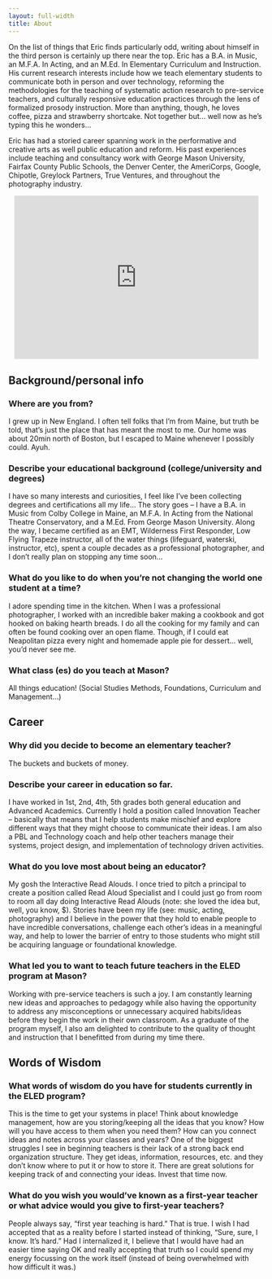 ```yaml
---
layout: full-width
title: About
---
```


On the list of things that Eric finds particularly odd, writing about himself in the third person is certainly up there near the top. Eric has a B.A. in Music, an M.F.A. In Acting, and an M.Ed. In Elementary Curriculum and Instruction. His current research interests include how we teach elementary students to communicate both in person and over technology, reforming the methodologies for the teaching of systematic action research to pre-service teachers, and culturally responsive education practices through the lens of formalized prosody instruction. More than anything, though, he loves coffee, pizza and strawberry shortcake. Not together but… well now as he’s typing this he wonders…

Eric has had a storied career spanning work in the performative and creative arts as well public education and reform. His past experiences include teaching and consultancy work with George Mason University, Fairfax County Public Schools, the Denver Center, the AmeriCorps, Google, Chipotle, Greylock Partners, True Ventures, and throughout the photography industry.

<p align="center">

<iframe src="https://goseek.substack.com/embed" width="480" height="320" style="border:1px solid #EEE; background:white;" frameborder="0" scrolling="no"></iframe>

</p>

## Background/personal info
### Where are you from?

I grew up in New England. I often tell folks that I’m from Maine, but truth be told, that’s just the place that has meant the most to me. Our home was about 20min north of Boston, but I escaped to Maine whenever I possibly could. Ayuh.

### Describe your educational background (college/university and degrees)

I have so many interests and curiosities, I feel like I’ve been collecting degrees and certifications all my life… The story goes – I have a B.A. in Music from Colby College in Maine, an M.F.A. In Acting from the National Theatre Conservatory, and a M.Ed. From George Mason University. Along the way, I became certified as an EMT, Wilderness First Responder, Low Flying Trapeze instructor, all of the water things (lifeguard, waterski, instructor, etc), spent a couple decades as a professional photographer, and I don’t really plan on stopping any time soon…

### What do you like to do when you’re not changing the world one student at a time?

I adore spending time in the kitchen. When I was a professional photographer, I worked with an incredible baker making a cookbook and got hooked on baking hearth breads. I do all the cooking for my family and can often be found cooking over an open flame. Though, if I could eat Neapolitan pizza every night and homemade apple pie for dessert… well, you’d never see me.

### What class (es) do you teach at Mason?

All things education! (Social Studies Methods, Foundations, Curriculum and Management…)

## Career
### Why did you decide to become an elementary teacher?

The buckets and buckets of money.

### Describe your career in education so far.

I have worked in 1st, 2nd, 4th, 5th grades both general education and Advanced Academics. Currently I hold a position called Innovation Teacher – basically that means that I help students make mischief and explore different ways that they might choose to communicate their ideas. I am also a PBL and Technology coach and help other teachers manage their systems, project design, and implementation of technology driven activities.

### What do you love most about being an educator?

My gosh the Interactive Read Alouds. I once tried to pitch a principal to create a position called Read Aloud Specialist and I could just go from room to room all day doing Interactive Read Alouds (note: she loved the idea but, well, you know, $). Stories have been my life (see: music, acting, photography) and I believe in the power that they hold to enable people to have incredible conversations, challenge each other’s ideas in a meaningful way, and help to lower the barrier of entry to those students who might still be acquiring language or foundational knowledge.

### What led you to want to teach future teachers in the ELED program at Mason?

Working with pre-service teachers is such a joy. I am constantly learning new ideas and approaches to pedagogy while also having the opportunity to address any misconceptions or unnecessary acquired habits/ideas before they begin the work in their own classroom. As a graduate of the program myself, I also am delighted to contribute to the quality of thought and instruction that I benefitted from during my time there.

## Words of Wisdom
### What words of wisdom do you have for students currently in the ELED program?

This is the time to get your systems in place! Think about knowledge management, how are you storing/keeping all the ideas that you know? How will you have access to them when you need them? How can you connect ideas and notes across your classes and years? One of the biggest struggles I see in beginning teachers is their lack of a strong back end organization structure. They get ideas, information, resources, etc. and they don’t know where to put it or how to store it. There are great solutions for keeping track of and connecting your ideas. Invest that time now.

### What do you wish you would’ve known as a first-year teacher or what advice would you give to first-year teachers?

People always say, “first year teaching is hard.” That is true. I wish I had accepted that as a reality before I started instead of thinking, “Sure, sure, I know. It’s hard.” Had I internalized it, I believe that I would have had an easier time saying OK and really accepting that truth so I could spend my energy focussing on the work itself (instead of being overwhelmed with how difficult it was.)
